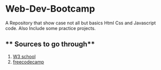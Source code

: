 # Web-Dev-Bootcamp

A Repository that show case not all but basics Html Css and Javascript code. Also Include some practice projects.

## ** Sources to go through**

1. [W3 school](https://www.w3schools.com/)
2. [freecodecamp](https://www.freecodecamp.org/learn/)

